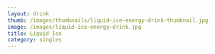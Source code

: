 ```yaml
---
layout: drink
thumb: /images/thumbnails/liquid-ice-energy-drink-thumbnail.jpg
image: /images/liquid-ice-energy-drink.jpg
title: Liquid Ice
category: singles
---
```


